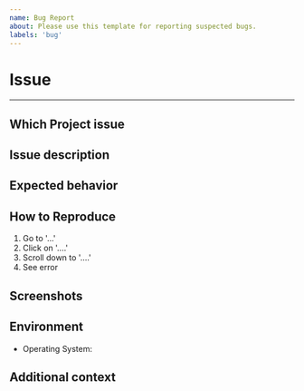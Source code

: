 ```yaml
---
name: Bug Report
about: Please use this template for reporting suspected bugs.
labels: 'bug'
---
```


# Issue

---

## Which Project issue
<!-- multi-cloud-deployment, net-emissions-token-network, utility-emissions-channel -->

## Issue description
<!-- A clear and concise description of what the issue is. -->

## Expected behavior
<!-- A clear and concise description of what you expected to happen. -->

## How to Reproduce

1. Go to '...'
2. Click on '....'
3. Scroll down to '....'
4. See error

## Screenshots
<!-- Add screenshots to help explain your problem if applicable. -->

## Environment

* Operating System:

## Additional context
<!-- Do you want to solve this issue? or add any other context about the problem here. -->